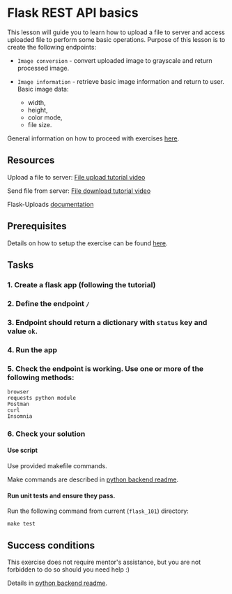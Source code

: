 # Flask REST API basics

This lesson will guide you to learn how to upload a file to server
and access uploaded file to perform some basic operations.
Purpose of this lesson is to create the following endpoints:


* `Image conversion` - convert uploaded image to grayscale 
  and return processed image.
* `Image information` - retrieve basic image information and return to user.
  Basic image data:

    - width,
    - height,
    - color mode,
    - file size.


General information on how to proceed with exercises [here](../../readme.md).

## Resources

Upload a file to server: 
[File upload tutorial video](https://www.youtube.com/watch?v=Y82XKGKUtrU)

Send file from server: 
[File download tutorial video](https://www.youtube.com/watch?v=WICXiCtXX5U)

Flask-Uploads [documentation](https://pythonhosted.org/Flask-Uploads/)

## Prerequisites

Details on how to setup the exercise can be 
found [here](../../readme.md#exercise-setup).

## Tasks

### 1. Create a flask app (following the tutorial)
### 2. Define the endpoint ``/``
### 3. Endpoint should return a dictionary with `status` key and value `ok`.
### 4. Run the app
### 5. Check the endpoint is working. Use one or more of the following methods:
    
    browser
    requests python module
    Postman
    curl
    Insomnia

### 6. Check your solution

#### Use script

Use provided makefile commands.

Make commands are described in [python backend readme](../../readme.md#script-execution).

#### Run unit tests and ensure they pass.

Run the following command from current (`flask_101`) directory:

    make test


## Success conditions

This exercise does not require mentor's assistance, 
but you are not forbidden to do so should you need help :)

Details in [python backend readme](../../readme.md#exercise-success-conditions).

